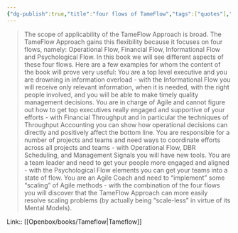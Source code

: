 ```yaml
---
{"dg-publish":true,"title":"four flows of TameFlow","tags":["quotes"],"date":"2023-02-11T22:06:17+04:00","modified_at":"2023-07-12T15:38:14+03:00","alias":"four flows of TameFlow","dg-path":"/quotes/202302112206.md","permalink":"/quotes/202302112206/","dgPassFrontmatter":true}
---
```



> The scope of applicability of the TameFlow Approach is broad. The TameFlow Approach gains this flexibility because it focuses on four flows, namely: Operational Flow, Financial Flow, Informational Flow and Psychological Flow. In this book we will see different aspects of these four flows. Here are a few examples for whom the content of the book will prove very useful: You are a top level executive and you are drowning in information overload - with the Informational Flow you will receive only relevant information, when it is needed, with the right people involved, and you will be able to make timely quality management decisions. You are in charge of Agile and cannot figure out how to get top executives really engaged and supportive of your efforts - with Financial Throughput and in particular the techniques of Throughput Accounting you can show how operational decisions can directly and positively affect the bottom line. You are responsible for a number of projects and teams and need ways to coordinate efforts across all projects and teams - with Operational Flow, DBR Scheduling, and Management Signals you will have new tools. You are a team leader and need to get your people more engaged and aligned - with the Psychological Flow elements you can get your teams into a state of flow. You are an Agile Coach and need to “implement” some “scaling” of Agile methods - with the combination of the four flows you will discover that the TameFlow Approach can more easily resolve scaling problems (by actually being “scale-less” in virtue of its Mental Models).

Link:: [[Openbox/books/Tameflow|Tameflow]]

